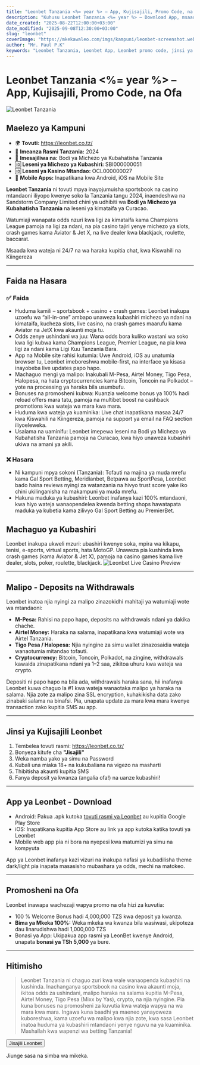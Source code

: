 ```yaml
---
title: "Leonbet Tanzania <%= year %> – App, Kujisajili, Promo Code, na Ofa"
description: "Kuhusu Leonbet Tanzania <%= year %> – Download App, msaada wa kujisajili, promo code, na ofa. Ijue Leonbet kwa undani, faida na hasara za kuitumia."
date_created: "2025-08-22T12:00:00+03:00"
date_modified: "2025-09-08T12:30:00+03:00"
slug: "leonbet"
coverImage: "https://mkekawaleo.com/imgs/kampuni/leonbet-screenshot.webp"
author: "Mr. Paul P.K"
keywords: "Leonbet Tanzania, Leonbet App, Leonbet promo code, jinsi ya kujisajili Leonbet, betting Tanzania"
---
```


# Leonbet Tanzania <%= year %> – App, Kujisajili, Promo Code, na Ofa
![Leonbet Tanzania](/imgs/kampuni/leonbet-screenshot.webp)

## Maelezo ya Kampuni
- 🌍 **Tovuti:** <a class="link-success" href="/leonbet/register" target="_blank" rel="nofollow sponsored">https://leonbet.co.tz/</a>
- 📅 **Imeanza Rasmi Tanzania:** 2024
- 🎰 **Imesajiliwa na:** Bodi ya Michezo ya Kubahatisha Tanzania
- 🆔 **Leseni ya Michezo ya Kubashiri:** SBI000000051
- 🆔 **Leseni ya Kasino Mtandao:** OCL000000027
- 📱 **Mobile Apps:** Inapatikana kwa Android, iOS na Mobile Site

**Leonbet Tanzania** ni tovuti mpya inayojumuisha sportsbook na casino mtandaoni iliyopo kwenye soko la Tanzania tangu 2024, inaendeshwa na Sandstorm Company Limited chini ya udhibiti wa **Bodi ya Michezo ya Kubahatisha Tanzania** na leseni ya kimataifa ya Curacao.

Watumiaji wanapata odds nzuri kwa ligi za kimataifa kama Champions League pamoja na ligi za ndani, na pia casino tajiri yenye michezo ya slots, crash games kama Aviator & Jet X, na live dealer kwa blackjack, roulette, baccarat.

Msaada kwa wateja ni 24/7 na wa haraka kupitia chat, kwa Kiswahili na Kiingereza

---

## Faida na Hasara

### ✅ Faida
- Huduma kamili – sportsbook + casino + crash games: Leonbet inakupa uzoefu wa “all-in-one” ambapo unaweza kubashiri michezo ya ndani na kimataifa, kucheza slots, live casino, na crash games maarufu kama Aviator na JetX kwa akaunti moja tu.
- Odds zenye ushindani wa juu: Wana odds bora kuliko wastani wa soko kwa ligi kubwa kama Champions League, Premier League, na pia kwa ligi za ndani kama Ligi Kuu Tanzania Bara.
- App na Mobile site rahisi kutumia: Uwe Android, iOS au unatumia browser tu, Leonbet imeboreshwa mobile-first, na interface ya kisasa inayobeba live updates papo hapo.
- Machaguo mengi ya malipo: Inakubali M-Pesa, Airtel Money, Tigo Pesa, Halopesa, na hata cryptocurrencies kama Bitcoin, Toncoin na Polkadot – yote na processing ya haraka bila usumbufu.
- Bonuses na promosheni kubwa: Kuanzia welcome bonus ya 100% hadi reload offers mara tatu, pamoja na multibet boost na cashback promotions kwa wateja wa mara kwa mara.
- Huduma kwa wateja ya kuaminika: Live chat inapatikana masaa 24/7 kwa Kiswahili na Kiingereza, pamoja na support ya email na FAQ section iliyoeleweka.
- Usalama na uaminifu: Leonbet imepewa leseni na Bodi ya Michezo ya Kubahatisha Tanzania pamoja na Curacao, kwa hiyo unaweza kubashiri ukiwa na amani ya akili.

### ❌ Hasara
- Ni kampuni mpya sokoni (Tanzania): Tofauti na majina ya muda mrefu kama Gal Sport Betting, Meridianbet, Betpawa au SportPesa, Leonbet bado haina reviews nyingi za watanzania na hivyo trust score yake iko chini ukilinganisha na makampuni ya muda mrefu.
- Hakuna maduka ya kubashiri: Leonbet inafanya kazi 100% mtandaoni, kwa hiyo wateja wanaopendelea kwenda betting shops hawatapata maduka ya kubetia kama zilivyo Gal Sport Betting au PremierBet.

## Machaguo ya Kubashiri
Leonbet inakupa ukweli mzuri: ubashiri kwenye soka, mpira wa kikapu, tenisi, e-sports, virtual sports, hata MotoGP. Unaweza pia kushinda kwa crash games (kama Aviator & Jet X), pamoja na casino games kama live dealer, slots, poker, roulette, blackjack.
![Leonbet Live Casino Preview](/imgs/kampuni/leonbet-live-casino-screenshot.webp)

---

## Malipo - Deposits na Withdrawals
Leonbet inatoa njia nyingi za malipo zinazokidhi mahitaji ya watumiaji wote wa mtandaoni:

- <strong>M-Pesa:</strong> Rahisi na papo hapo, deposits na withdrawals ndani ya dakika chache.
- <strong>Airtel Money:</strong> Haraka na salama, inapatikana kwa watumiaji wote wa Airtel Tanzania.
- <strong>Tigo Pesa / Halopesa:</strong> Njia nyingine za simu wallet zinazosaidia wateja wanaotumia mitandao tofauti.
- <strong>Cryptocurrency:</strong> Bitcoin, Toncoin, Polkadot, na zingine, withdrawals kawaida zinapatikana ndani ya 1–2 saa, zikitoa uhuru kwa wateja wa crypto.

Depositi ni papo hapo na bila ada, withdrawals haraka sana, hii inafanya Leonbet kuwa chaguo la #1 kwa wateja wanaotaka malipo ya haraka na salama. Njia zote za malipo zina SSL encryption, kuhakikisha data zako zinabaki salama na binafsi. Pia, unapata update za mara kwa mara kwenye transaction zako kupitia SMS au app.

---

## Jinsi ya Kujisajili Leonbet
1. Tembelea tovuti rasmi: <a href="/leonbet/register" target="_blank" rel="nofollow sponsored">https://leonbet.co.tz/</a>
2. Bonyeza kitufe cha <strong>"Jisajili"</strong>
3. Weka namba yako ya simu na Password
4. Kubali una miaka 18+ na kukubaliana na vigezo na masharti
5. Thibitisha akaunti kupitia SMS
6. Fanya deposit ya kwanza (angalia ofa!) na uanze kubashiri!

---

## App ya Leonbet - Download
- <i class="fffas fa-brands fa-android"></i> Android: Pakua .apk kutoka <a href="/leonbet/register" target="_blank" rel="nofollow sponsored">tovuti rasmi ya Leonbet</a> au kupitia Google Play Store
- <i class="fffas fa-brands fa-apple"></i> iOS: Inapatikana kupitia App Store au link ya app kutoka katika tovuti ya Leonbet
- <i class="fffas fas fa-globe me-1"></i> Mobile web app pia ni bora na nyepesi kwa matumizi ya simu na kompyuta

App ya Leonbet inafanya kazi vizuri na inakupa nafasi ya kubadilisha theme dark/light pia inapata masasisho mubashara ya odds, mechi na matokeo.

---

## Promosheni na Ofa
Leonbet inawapa wachezaji wapya promo na ofa hizi za kuvutia:

- 100 % Welcome Bonus hadi 4,000,000 TZS kwa deposit ya kwanza.
- <strong>Bima ya Mkeka 100%:</strong> Weka mkeka wa kwanza bila wasiwasi, ukipoteza dau linarudishwa hadi 1,000,000 TZS
- Bonasi ya App: Ukipakua app rasmi ya LeonBet kwenye Android, unapata **bonasi ya TSh 5,000** ya bure.

---

## Hitimisho
> Leonbet Tanzania ni chaguo zuri kwa wale wanaopenda kubashiri na kushinda. Inachanganya sportsbook na casino kwa akaunti moja, ikitoa odds za ushindani, malipo haraka na salama kupitia M-Pesa, Airtel Money, Tigo Pesa (Mixx by Yas), crypto, na njia nyingine. Pia kuna bonuses na promosheni za kuvutia kwa wateja wapya na wa mara kwa mara. Ingawa kuna baadhi ya maeneo yanayoweza kuboreshwa, kama uzoefu wa malipo kwa njia zote, kwa sasa Leonbet inatoa huduma ya kubashiri mtandaoni yenye nguvu na ya kuaminika. Mashallah kwa wapenzi wa betting Tanzania!

<div class="aff-cont">
    <div>
      <button type="button" onclick="window.open('/leonbet/register', '_blank')">
        Jisajili Leonbet
        <i class="fffas fa-solid fa-up-right-from-square ms-2 text-light"></i>
      </button>
    </div>
    <p class="text-center">Jiunge sasa na simba wa mikeka.</p>
</div>
